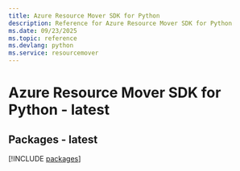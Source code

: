 ```yaml
---
title: Azure Resource Mover SDK for Python
description: Reference for Azure Resource Mover SDK for Python
ms.date: 09/23/2025
ms.topic: reference
ms.devlang: python
ms.service: resourcemover
---
```

# Azure Resource Mover SDK for Python - latest
## Packages - latest
[!INCLUDE [packages](resource-mover-index.md)]